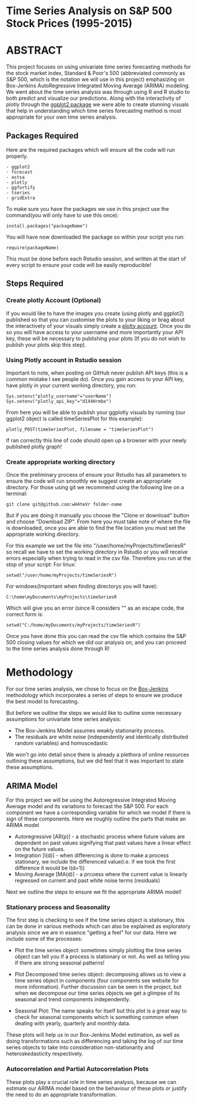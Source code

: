 # Time Series Analysis on S&P 500 Stock Prices (1995-2015)

# ABSTRACT
This project focuses on using univariate time series forecasting methods for the stock market index, Standard & Poor's 500 (abbreviated commonly as S&P 500, which is the notation we will use in this project) emphasizing on Box-Jenkins AutoRegressive Integrated Moving Average (ARIMA) modeling. We went about the time series analysis was through using R and R studio to both predict and visualize our predictions. Along with the interactivity of plotly through the [ggplot2 package](https://github.com/tidyverse/ggplot2) we were able to create stunning visuals that help in understanding which time series forecasting method is most appropriate for your own time series analysis. 
## Packages Required
Here are the required packages which will ensure all the code will run properly. 

	- ggplot2
	- forecast 
	- astsa
	- plotly 
	- ggfortify
	- tseries
	- gridExtra

To make sure you have the packages we use in this project use the command(you will only have to use this once): 

	install.packages("packageName") 

You will have now downloaded the package so within your script you run: 

	require(packageName)

This must be done before each Rstudio session, and written at the start of every script to ensure your code will be easily reproducible!
## Steps Required 

### Create plotly Account (Optional)	
If you would like to have the images you create (using plotly and ggplot2) published so that you can customise the plots to your liking or brag about the interactivety of your visuals simply create a [plolty account](https://plot.ly/). Once you do so you will have access to your username and more importantly your API key, these will be necessary to publishing your plots (If you do not wish to publish your plots skip this step). 

### Using Plotly account in Rstudio session
Important to note, when posting on GitHub never publish API keys (this is a common mistake I see people do). Once you gain access to your API key, have plotly in your current working directory, you run:

	Sys.setenv("plotly_username"="userName")
	Sys.setenv("plotly_api_key"="d1X4Hrmbe")

From here you will be able to publish your ggplotly visuals by running (our ggplot2 object is called timeSeriesPlot for this example):

	plotly_POST(timeSeriesPlot, filename = "timeSeriesPlot")

If ran correctly this line of code should open up a browser with your newly published plotly graph!
### Create appropriate working directory
Once the preliminary process of ensure your Rstudio has all parameters to ensure the code will run smoothly we suggest create an appropriate directory. For those using git we recommend using the  following line on a terminal:

	git clone git@github.com:wH4teVr folder-name

But if you are doing it manually you choose the "Clone or download" button and choose "Download ZIP". From here you must take note of where the file is downloaded, once you are able to find the file location you must set the appropriate working directory. 

For this example we set the file into "/user/home/myProjects/timeSeriesR" so recall we have to set the working directory in Rstudio or you will receive errors especially when trying to read in the csv file. Therefore you run at the stop of your script:
For linux:

	setwd("/user/home/myProjects/timeSeriesR")

For windows(Important when finding directorys you will have):

	C:\home\myDocuments\myProjects\timeSeriesR

Which will give you an error (since R considers "\" as an escape code, the correct form is:

	setwd("C:/home/myDocuments/myProjects/timeSeriesR")

Once you have done this you can read the csv file which contains the S&P 500 closing values for which we did our analysis on, and you can proceed to the time series analysis done through R!

# Methodology 
For our time series analysis, we chose to focus on the [Box-Jenkins](https://en.wikipedia.org/wiki/Box%E2%80%93Jenkins#Box-Jenkins_model_identification) methodology which incorporates a series of steps to ensure we  produce the best model to forecasting.

But before we outline the steps we would like to outline some  necessary assumptions for univariate time series analysis:

- The Box-Jenkins Model assumes weakly stationarity process. 
- The residuals are white noise (independently and identically distributed random variables) and homoscedastic


We won't go into detail since there is already a plethora of online resources outlining these assumptions, but we did feel that it was important to state these assumptions.

## ARIMA Model 
For this project we will be using the Autoregressive Integrated Moving Average model and its variations to forecast the S&P 500. For each component we have a corresponding variable for which we model if there is sign of these components. Here we roughly outline the parts that make an ARIMA model 
- Autoregressive [AR(p)] - a stochastic process where future values are dependent on past values signifying that past values have a linear effect on the future values.
- Integration [I(d)] - when differencing is done to make a process stationary, we include the differenced value(i.e. if we took the first difference it would be I(d=1))
- Moving Average [MA(d)] - a prcoess where the current value is linearly regressed on current and past white noise terms (residuals)

Next we outline the steps to ensure we fit the appropriate ARIMA model!

### Stationary process and Seasonality
The first step is checking to see if the time series object is stationary, this can be done in various methods which can also be explained as exploratory analysis since we are in essence "getting a feel" for our data. Here we include some of the processes:

-  Plot the time series object: sometimes simply plotting the time series object can tell you if a process is stationary or not. As well as telling you if there are strong seasonal patterns!
- Plot Decomposed time series object: decomposing allows us to view a time series object in components (four components see website for more information). Further discussion can be seen in the project, but when we decompose our time series objects we get a glimpse of its seasonal and trend components independently. 

- Seasonal Plot: The name speaks for itself but this plot is a great way to check for seasonal components which is something common when dealing with yearly, quarterly and monthly data. 

These plots will help us in our Box-Jenkins Model estimation, as well as doing transformations such as differencing and taking the log of our time series objects to take into consideration non-stationarity and heteroskedasticity respectively. 

### Autocorrelation and Partial Autocorrelation Plots
These plots play a crucial role in time series analysis, because we can estimate our ARIMA model based on the behaviour of these plots or justify the need to do an appropriate transformation.  






